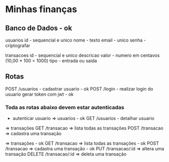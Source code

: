 # Minhas finanças

## Banco de Dados - ok


usuarios
id - sequencial e unico
nome - texto
email - unico
senha - criptografar

transacoes
id - sequencial e unico
descricao
valor - numero em centavos (10,00 \* 100 = 1000)
tipo - entrada ou saida

## Rotas


POST /usuarios - cadastrar usuario - ok
POST /login - realizar login do usuario gerar token com jwt - ok

### Toda as rotas abaixo devem estar autenticadas



- autenticar usuario
  => usuarios - ok
  GET /usuarios - detalhar usuario


=> transações
GET /transacao => lista todas as transações
POST /transacao => cadastra uma transação

=> transações - ok
GET /transacao => lista todas as transações - ok
POST /transacao => cadastra uma transação - ok
PUT /transacao/:id => altera uma transação
DELETE /transacao/:id => deleta uma transação
